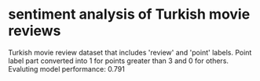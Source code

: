 # sentiment analysis of Turkish movie reviews
Turkish movie review dataset that includes 'review' and 'point' labels. Point label part converted into 1 for points greater than 3 and 0 for others.
Evaluting model performance: 0.791

